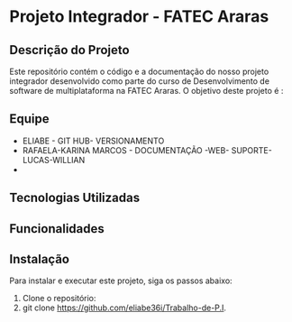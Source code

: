 # Projeto Integrador - FATEC Araras

## Descrição do Projeto

Este repositório contém o código e a documentação do nosso projeto integrador desenvolvido como parte do curso de Desenvolvimento de software de multiplataforma na FATEC Araras. O objetivo deste projeto é :


## Equipe

- ELIABE - GIT HUB- VERSIONAMENTO
- RAFAELA-KARINA MARCOS - DOCUMENTAÇÃO
 -WEB- SUPORTE- LUCAS-WILLIAN
-

## Tecnologias Utilizadas



## Funcionalidades



## Instalação

Para instalar e executar este projeto, siga os passos abaixo:

1. Clone o repositório:
2. 
   git clone https://github.com/eliabe36i/Trabalho-de-P.I.
